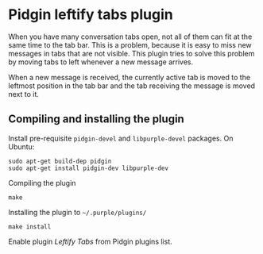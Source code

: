 # Pidgin leftify tabs plugin

When you have many conversation tabs open, not all of them can fit at the same
time to the tab bar. This is a problem, because it is easy to miss new messages
in tabs that are not visible. This plugin tries to solve this problem by moving
tabs to left whenever a new message arrives.

When a new message is received, the currently active tab is moved to the
leftmost position in the tab bar and the tab receiving the message is moved
next to it.

## Compiling and installing the plugin

Install pre-requisite `pidgin-devel` and `libpurple-devel` packages. On Ubuntu:

	sudo apt-get build-dep pidgin
	sudo apt-get install pidgin-dev libpurple-dev

Compiling the plugin

	make

Installing the plugin to `~/.purple/plugins/`

	make install

Enable plugin *Leftify Tabs* from Pidgin plugins list.
